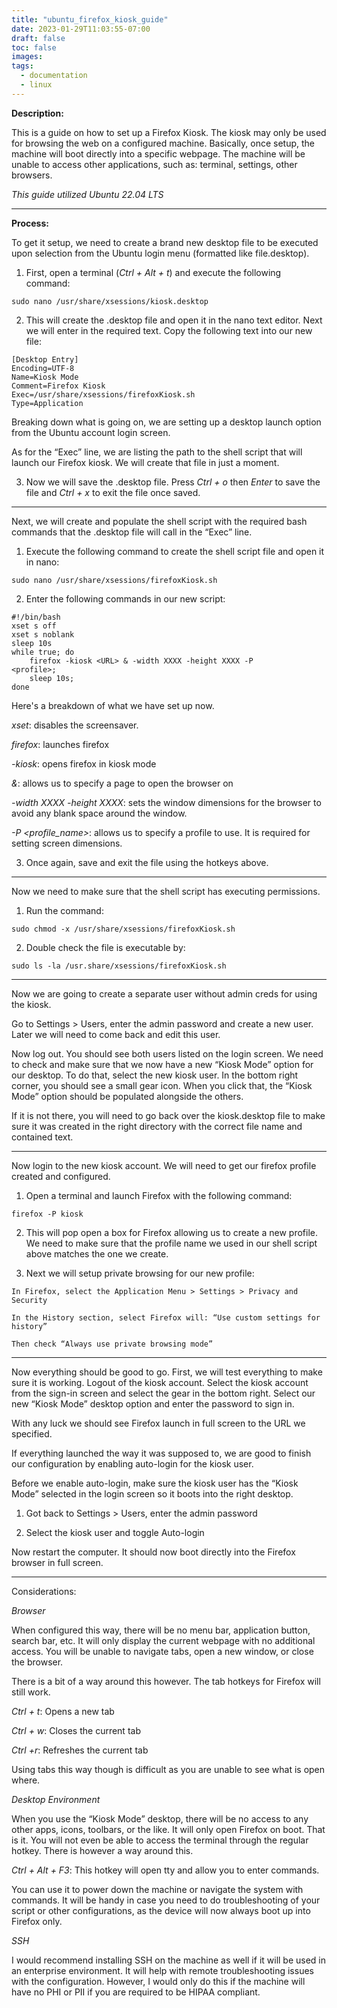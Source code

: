 ```yaml
---
title: "ubuntu_firefox_kiosk_guide"
date: 2023-01-29T11:03:55-07:00
draft: false
toc: false
images:
tags:
  - documentation
  - linux
---
```


**Description:**

This is a guide on how to set up a Firefox Kiosk. The kiosk may only be used for browsing the web on a configured machine. Basically, once setup, the machine will boot directly into a specific webpage. The machine will be unable to access other applications, such as: terminal, settings, other browsers.

*This guide utilized Ubuntu 22.04 LTS*

---

**Process:**

To get it setup, we need to create a brand new desktop file to be executed upon selection from the Ubuntu login menu (formatted like file.desktop).

1. First, open a terminal (*Ctrl + Alt + t*) and execute the following command:

`sudo nano /usr/share/xsessions/kiosk.desktop`

2. This will create the .desktop file and open it in the nano text editor. Next we will enter in the required text. Copy the following text into our new file:

```
[Desktop Entry]
Encoding=UTF-8
Name=Kiosk Mode
Comment=Firefox Kiosk
Exec=/usr/share/xsessions/firefoxKiosk.sh
Type=Application
```

Breaking down what is going on, we are setting up a desktop launch option from the Ubuntu account login screen. 

As for the “Exec” line, we are listing the path to the shell script that will launch our Firefox kiosk. We will create that file in just a moment.

3. Now we will save the .desktop file. Press *Ctrl + o* then *Enter* to save the file and *Ctrl + x* to exit the file once saved.

---

Next, we will create and populate the shell script with the required bash commands that the .desktop file will call in the “Exec” line.

1. Execute the following command to create the shell script file and open it in nano:

`sudo nano /usr/share/xsessions/firefoxKiosk.sh`

2. Enter the following commands in our new script:

```
#!/bin/bash
xset s off
xset s noblank
sleep 10s
while true; do
	firefox -kiosk <URL> & -width XXXX -height XXXX -P 
<profile>;
	sleep 10s;
done
```

Here's a breakdown of what we have set up now.

*xset*: disables the screensaver. 

*firefox*: launches firefox

*-kiosk*: opens firefox in kiosk mode

*<URL> &*: allows us to specify a page to open the browser on

*-width XXXX -height XXXX*: sets the window dimensions for the browser to avoid any blank space around the window. 

*-P <profile_name>*: allows us to specify a profile to use. It is required for setting screen dimensions. 

3. Once again, save and exit the file using the hotkeys above.

---

Now we need to make sure that the shell script has executing permissions.

1. Run the command:

`sudo chmod -x /usr/share/xsessions/firefoxKiosk.sh`

2. Double check the file is executable by:

`sudo ls -la /usr.share/xsessions/firefoxKiosk.sh`

---

Now we are going to create a separate user without admin creds for using the kiosk.

Go to Settings > Users, enter the admin password and create a new user. Later we will need to come back and edit this user.

Now log out. You should see both users listed on the login screen. We need to check and make sure that we now have a new “Kiosk Mode” option for our desktop. To do that, select the new kiosk user. In the bottom right corner, you should see a small gear icon. When you click that, the “Kiosk Mode” option should be populated alongside the others. 

If it is not there, you will need to go back over the kiosk.desktop file to make sure it was created in the right directory with the correct file name and contained text.

---

Now login to the new kiosk account. We will need to get our firefox profile created and configured.

1. Open a terminal and launch Firefox with the following command:

`firefox -P kiosk`

2. This will pop open a box for Firefox allowing us to create a new profile. We need to make sure that the profile name we used in our shell script above matches the one we create.

3. Next we will setup private browsing for our new profile:

```
In Firefox, select the Application Menu > Settings > Privacy and Security

In the History section, select Firefox will: “Use custom settings for history”

Then check “Always use private browsing mode”
```

---

Now everything should be good to go. First, we will test everything to make sure it is working. Logout of the kiosk account. Select the kiosk account from the sign-in screen and select the gear in the bottom right. Select our new “Kiosk Mode” desktop option and enter the password to sign in.

With any luck we should see Firefox launch in full screen to the URL we specified.

If everything launched the way it was supposed to, we are good to finish our configuration by enabling auto-login for the kiosk user.

Before we enable auto-login, make sure the kiosk user has the “Kiosk Mode” selected in the login screen so it boots into the right desktop.

1. Got back to Settings > Users, enter the admin password

2. Select the kiosk user and  toggle Auto-login

Now restart the computer. It should now boot directly into the Firefox browser in full screen.

---

Considerations:

*Browser*

When configured this way, there will be no menu bar, application button, search bar, etc. It will only display the current webpage with no additional access. You will be unable to navigate tabs, open a new window, or close the browser.

There is a bit of a way around this however. The tab hotkeys for Firefox will still work.

*Ctrl + t*: Opens a new tab

*Ctrl + w*: Closes the current tab

*Ctrl +r*: Refreshes the current tab

Using tabs this way though is difficult as you are unable to see what is open where.

*Desktop Environment*

When you use the “Kiosk Mode” desktop, there will be no access to any other apps, icons, toolbars, or the like. It will only open Firefox on boot. That is it. You will not even be able to access the terminal through the regular hotkey. There is however a way around this.

*Ctrl + Alt + F3*: This hotkey will open tty and allow you to enter commands.

You can use it to power down the machine or navigate the system with commands. It will be handy in case you need to do troubleshooting of your script or other configurations, as the device will now always boot up into Firefox only.

*SSH*

I would recommend installing SSH on the machine as well if it will be used in an enterprise environment. It will help with remote troubleshooting issues with the configuration. However, I would only do this if the machine will have no PHI or PII if you are required to be HIPAA compliant.
